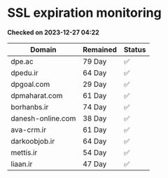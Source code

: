 # SSL expiration monitoring

**Checked on 2023-12-27 04:22**

| Domain | Remained | Status       |
|--------|----------|--------------|
| dpe.ac     | 79 Day   | ✅ |
| dpedu.ir     | 64 Day   | ✅ |
| dpgoal.com     | 29 Day   | ✅ |
| dpmaharat.com     | 61 Day   | ✅ |
| borhanbs.ir     | 74 Day   | ✅ |
| danesh-online.com     | 38 Day   | ✅ |
| ava-crm.ir     | 61 Day   | ✅ |
| darkoobjob.ir     | 64 Day   | ✅ |
| mettis.ir     | 54 Day   | ✅ |
| liaan.ir     | 47 Day   | ✅ |
